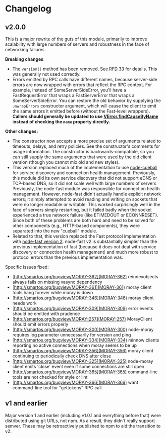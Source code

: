 # Changelog

## v2.0.0

This is a major rewrite of the guts of this module, primarily to improve
scalability with large numbers of servers and robustness in the face of
networking failures.

**Breaking changes**:

* The `version()` method has been removed.  See [RFD
  33](https://github.com/joyent/rfd/blob/master/rfd/0033/README.md#compatibility-and-upgrade-impact)
  for details.  This was generally not used correctly.
* Errors emitted by RPC calls have different names, because
  server-side errors are now wrapped with errors that reflect the RPC context.
  For example, instead of SomeServerSideError, you'll have a FastRequestError
  that wraps a FastServerError that wraps a SomeServerSideError.  You can
  restore the old behavior by supplying the `unwrapErrors` constructor
  argument, which will cause the client to emit the same errors it emitted
  before (without the Fast-level wrappers).  **Callers should generally be
  updated to use
  [VError.findCauseByName](https://github.com/joyent/node-verror#verrorfindcausebynameerr-name)
  instead of checking the `name` property directly.**

**Other changes:**

* The constructor now accepts a more precise set of arguments related to
  timeouts, delays, and retry policies.  See the constructor's comments for
  usage information.  The constructor is backwards-compatible, so you can still
  supply the same arguments that were used by the old client version (though you
  cannot mix old and new styles).
* This version replaced much of the implementation to use
  [node-cueball](https://github.com/joyent/node-cueball) for service discovery
  and connection health management.  Previously, this module did its own
  service discovery that did not support eDNS or TCP-based DNS, so it did not
  scale well with large numbers of servers.  Previously, the node-fast module
  was responsible for connection health management.  However, node-fast didn't
  actually handle explicit network errors; it simply attempted to avoid reading
  and writing on sockets that were no longer readable or writable.  This worked
  surprisingly well in the face of servers simply restarting, but it failed
  badly when the socket experienced a true network failure (like ETIMEDOUT or
  ECONNRESET).  Since both of these problems are both hard and need to be solved
  for other components (e.g., HTTP-based components), they were separated into
  the new "cueball" module.
* Related to that, this version replaced the Fast protocol implementation with
  [node-fast version 2](https://github.com/joyent/node-fast).  node-fast v2 is
  substantially simpler than the previous implementation of fast (because it
  does not deal with service discovery or connection health management) and much
  more robust to protocol errors than the previous implementation was.

Specific issues fixed:

* [http://smartos.org/bugview/MORAY-362](MORAY-362) reindexobjects always fails on missing vasync dependency
* [http://smartos.org/bugview/MORAY-361](MORAY-361) moray client tools hang forever while moray is down
* [http://smartos.org/bugview/MORAY-346](MORAY-346) moray client needs work
* [http://smartos.org/bugview/MORAY-309](MORAY-309) error events should be emitted with prudence
* [http://smartos.org/bugview/MORAY-257](MORAY-257) MorayClient should emit errors properly
* [http://smartos.org/bugview/MORAY-300](MORAY-300) node-moray requires log parameter unnecessarily for version and ping
* [http://smartos.org/bugview/MORAY-334](MORAY-334) minnow clients reporting no active connections when moray seems to be up
* [http://smartos.org/bugview/MORAY-356](MORAY-356) moray client continuing to periodically check DNS after close
* [http://smartos.org/bugview/MORAY-325](MORAY-325) node-moray client emits 'close' event even if some connections are still open
* [http://smartos.org/bugview/MORAY-365](MORAY-365) command-line tools are not checked for style or lint
* [http://smartos.org/bugview/MORAY-366](MORAY-366) want command-line tool for "gettokens" RPC call


## v1 and earlier

Major version 1 and earlier (including v1.0.1 and everything before that) were
distributed using git URLs, not npm.  As a result, they didn't really support
semver.  These may be retroactively published to npm to aid the transition to
v2.
